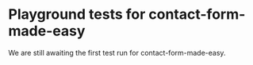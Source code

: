 # Playground tests for contact-form-made-easy
We are still awaiting the first test run for contact-form-made-easy.

